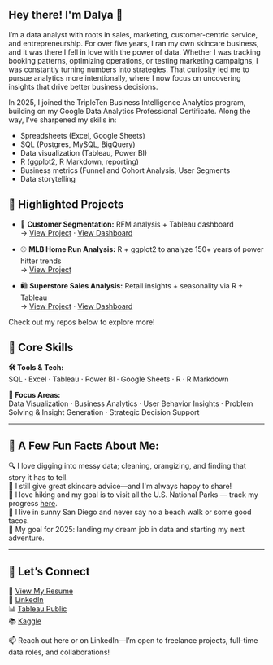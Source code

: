 
## Hey there! I'm Dalya 👋  
I’m a data analyst with roots in sales, marketing, customer-centric service, and entrepreneurship. For over five years, I ran my own skincare business, and it was there I fell in love with the power of data. Whether I was tracking booking patterns, optimizing operations, or testing marketing campaigns, I was constantly turning numbers into strategies. That curiosity led me to pursue analytics more intentionally, where I now focus on uncovering insights that drive better business decisions.

In 2025, I joined the TripleTen Business Intelligence Analytics program, building on my Google Data Analytics Professional Certificate. Along the way, I’ve sharpened my skills in: 
- Spreadsheets (Excel, Google Sheets)
- SQL (Postgres, MySQL, BigQuery)
- Data visualization (Tableau, Power BI)
- R (ggplot2, R Markdown, reporting)
- Business metrics (Funnel and Cohort Analysis, User Segments
- Data storytelling


## 📁 Highlighted Projects

- 🧠 **Customer Segmentation:** RFM analysis + Tableau dashboard  
  → [View Project](https://github.com/DalyaSo/Data_projects_TripleTen/tree/main/Zomato_Customer_Segmentation) · [View Dashboard](https://public.tableau.com/app/profile/dalya.s/viz/ZomatoCustomerSegmentationDashboard/Dashboard2)


- ⚾ **MLB Home Run Analysis:** R + ggplot2 to analyze 150+ years of power hitter trends  
  → [View Project](https://github.com/DalyaSo/Data_Projects_Personal/tree/main/mlb-home-run-analysis)

- 🛍 **Superstore Sales Analysis:** Retail insights + seasonality via R + Tableau  
  → [View Project](https://github.com/DalyaSo/Data_Projects_Personal/tree/main/superstore-sales-analysis) · [View Dashboard](https://public.tableau.com/app/profile/dalya.s/viz/SuperstoreSalesMonitor/Dashboard1)

Check out my repos below to explore more!

## 🧠 Core Skills

**🛠 Tools & Tech:**  
SQL · Excel · Tableau · Power BI · Google Sheets · R · R Markdown

**🎯 Focus Areas:**  
Data Visualization · Business Analytics · User Behavior Insights · Problem Solving & Insight Generation · Strategic Decision Support

---

## 🌟 A Few Fun Facts About Me:
🔍 I love digging into messy data; cleaning, orangizing, and finding that story it has to tell.  
🧴 I still give great skincare advice—and I'm always happy to share!  
🥾 I love hiking and my goal is to visit all the U.S. National Parks — track my progress [here](https://docs.google.com/spreadsheets/d/1VDDw3-1zhw2NjY6rrrNf8q9w6yQAWvsmrmPZ9CF-Zac/edit?usp=sharing).  
🌮 I live in sunny San Diego and never say no a beach walk or some good tacos.  
🚀 My goal for 2025: landing my dream job in data and starting my next adventure.

---

## 🔗 Let’s Connect

📄 [View My Resume](https://docs.google.com/document/d/1__BjBZNdEdzZwglkZYnPurL69lSgW1B4-WJvTYCPRB4/edit?usp=sharing)  
💼 [LinkedIn](https://www.linkedin.com/in/dalyasohl/)  
📊 [Tableau Public](https://public.tableau.com/app/profile/dalya.s/vizzes)  
📚 [Kaggle](https://www.kaggle.com/dalyas)

📫 Reach out here or on LinkedIn—I’m open to freelance projects, full-time data roles, and collaborations!
